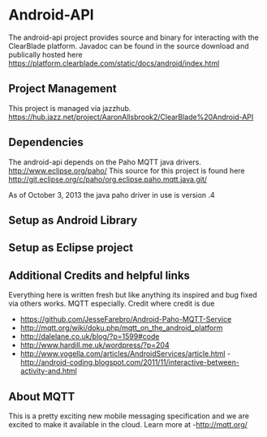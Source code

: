 Android-API
===========
The android-api project provides source and binary for interacting with the ClearBlade platform.  Javadoc can be found in the source
download and publically hosted here https://platform.clearblade.com/static/docs/android/index.html

Project Management
------------------
This project is managed via jazzhub.  https://hub.jazz.net/project/AaronAllsbrook2/ClearBlade%20Android-API

Dependencies
------------
The android-api depends on the Paho MQTT java drivers. http://www.eclipse.org/paho/   This source for this project is found here http://git.eclipse.org/c/paho/org.eclipse.paho.mqtt.java.git/

As of October 3, 2013 the java paho driver in use is version .4


Setup as Android Library 
------------------------



Setup as Eclipse project
------------------------


Additional Credits and helpful links
------------------------------------
Everything here is written fresh but like anything its inspired and bug fixed via others works. MQTT especially.  Credit where credit is due

-  https://github.com/JesseFarebro/Android-Paho-MQTT-Service
-  http://mqtt.org/wiki/doku.php/mqtt_on_the_android_platform
-  http://dalelane.co.uk/blog/?p=1599#code
-  http://www.hardill.me.uk/wordpress/?p=204
-  http://www.vogella.com/articles/AndroidServices/article.html
-http://android-coding.blogspot.com/2011/11/interactive-between-activity-and.html

About MQTT
----------
This is a pretty exciting new mobile messaging specification and we are excited to make it available in the cloud.  Learn more at
-http://mqtt.org/






